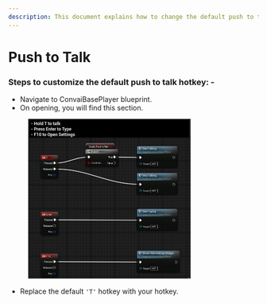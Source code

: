 ```yaml
---
description: This document explains how to change the default push to talk key.
---
```


# Push to Talk

### Steps to customize the default push to talk hotkey: -&#x20;

* Navigate to ConvaiBasePlayer blueprint.&#x20;
* On opening, you will find this section.&#x20;

<figure><img src="../../../../.gitbook/assets/image (269).png" alt="" width="327"><figcaption></figcaption></figure>

* Replace the default `'T'` hotkey with your hotkey.&#x20;
